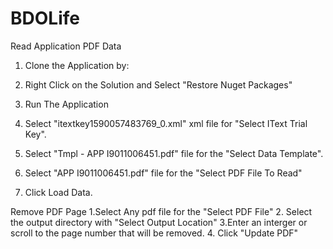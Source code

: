 # BDOLife
Read Application PDF Data
1. Clone the Application by:

2. Right Click on the Solution and Select "Restore Nuget Packages" 
3. Run The Application

4. Select "itextkey1590057483769_0.xml" xml file for "Select IText Trial Key".
5. Select "Tmpl - APP I9011006451.pdf" file for the "Select Data Template".
6. Select "APP I9011006451.pdf" file for the "Select PDF File To Read"
7. Click Load Data.

Remove PDF Page
1.Select Any pdf file for the "Select PDF File"
2. Select the output directory with "Select Output Location"
3.Enter an interger or scroll to the page number that will be removed.
4. Click "Update PDF"
